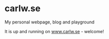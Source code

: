 # carlw.se
My personal webpage, blog and playground

It is up and running on www.carlw.se - welcome!
